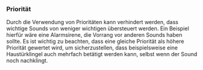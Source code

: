 ### Priorität

Durch die Verwendung von Prioritäten kann verhindert werden, dass wichtige Sounds von weniger wichtigen übersteuert werden. Ein Beispiel hierfür wäre eine Alarmsirene, die Vorrang vor anderen Sounds haben sollte. Es ist wichtig zu beachten, dass eine gleiche Priorität als höhere Priorität gewertet wird, um sicherzustellen, dass beispielsweise eine Haustürklingel auch mehrfach betätigt werden kann, selbst wenn der Sound noch nachklingt.